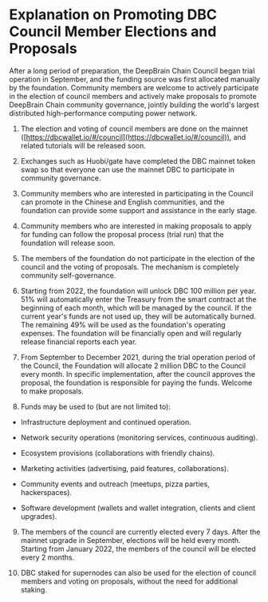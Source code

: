 # Explanation on Promoting DBC Council Member Elections and Proposals

After a long period of preparation, the DeepBrain Chain Council began trial operation in September, and the funding source was first allocated manually by the foundation. Community members are welcome to actively participate in the election of council members and actively make proposals to promote DeepBrain Chain community governance, jointly building the world's largest distributed high-performance computing power network.

1. The election and voting of council members are done on the mainnet ([https://dbcwallet.io/#/council](https://dbcwallet.io/#/council)), and related tutorials will be released soon.

2. Exchanges such as Huobi/gate have completed the DBC mainnet token swap so that everyone can use the mainnet DBC to participate in community governance.

3. Community members who are interested in participating in the Council can promote in the Chinese and English communities, and the foundation can provide some support and assistance in the early stage.

4. Community members who are interested in making proposals to apply for funding can follow the proposal process (trial run) that the foundation will release soon.

5. The members of the foundation do not participate in the election of the council and the voting of proposals. The mechanism is completely community self-governance.

6. Starting from 2022, the foundation will unlock DBC 100 million per year. 51% will automatically enter the Treasury from the smart contract at the beginning of each month, which will be managed by the council. If the current year's funds are not used up, they will be automatically burned. The remaining 49% will be used as the foundation's operating expenses. The foundation will be financially open and will regularly release financial reports each year.

7. From September to December 2021, during the trial operation period of the Council, the Foundation will allocate 2 million DBC to the Council every month. In specific implementation, after the council approves the proposal, the foundation is responsible for paying the funds. Welcome to make proposals.

8. Funds may be used to (but are not limited to):

- Infrastructure deployment and continued operation.

- Network security operations (monitoring services, continuous auditing).

- Ecosystem provisions (collaborations with friendly chains).

- Marketing activities (advertising, paid features, collaborations).

- Community events and outreach (meetups, pizza parties, hackerspaces).

- Software development (wallets and wallet integration, clients and client upgrades).

9. The members of the council are currently elected every 7 days. After the mainnet upgrade in September, elections will be held every month. Starting from January 2022, the members of the council will be elected every 2 months.

10. DBC staked for supernodes can also be used for the election of council members and voting on proposals, without the need for additional staking.
